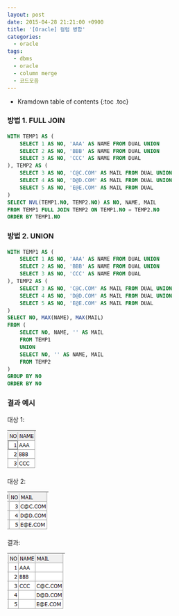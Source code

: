 ```yaml
---
layout: post
date: 2015-04-28 21:21:00 +0900
title: '[Oracle] 컬럼 병합'
categories:
  - oracle
tags:
  - dbms
  - oracle
  - column merge
  - 코드모음
---
```


* Kramdown table of contents
{:toc .toc}

### 방법 1. FULL JOIN

```sql
WITH TEMP1 AS (
    SELECT 1 AS NO, 'AAA' AS NAME FROM DUAL UNION
    SELECT 2 AS NO, 'BBB' AS NAME FROM DUAL UNION
    SELECT 3 AS NO, 'CCC' AS NAME FROM DUAL
), TEMP2 AS (
    SELECT 3 AS NO, 'C@C.COM' AS MAIL FROM DUAL UNION
    SELECT 4 AS NO, 'D@D.COM' AS MAIL FROM DUAL UNION
    SELECT 5 AS NO, 'E@E.COM' AS MAIL FROM DUAL
)
SELECT NVL(TEMP1.NO, TEMP2.NO) AS NO, NAME, MAIL
FROM TEMP1 FULL JOIN TEMP2 ON TEMP1.NO = TEMP2.NO
ORDER BY TEMP1.NO
```

### 방법 2. UNION

```sql
WITH TEMP1 AS (
    SELECT 1 AS NO, 'AAA' AS NAME FROM DUAL UNION
    SELECT 2 AS NO, 'BBB' AS NAME FROM DUAL UNION
    SELECT 3 AS NO, 'CCC' AS NAME FROM DUAL
), TEMP2 AS (
    SELECT 3 AS NO, 'C@C.COM' AS MAIL FROM DUAL UNION
    SELECT 4 AS NO, 'D@D.COM' AS MAIL FROM DUAL UNION
    SELECT 5 AS NO, 'E@E.COM' AS MAIL FROM DUAL
)
SELECT NO, MAX(NAME), MAX(MAIL)
FROM (
    SELECT NO, NAME, '' AS MAIL
    FROM TEMP1
    UNION
    SELECT NO, '' AS NAME, MAIL
    FROM TEMP2
)
GROUP BY NO
ORDER BY NO
```

### 결과 예시

대상 1:

![](/images/oracle-column-merge-1.png)

대상 2:

![](/images/oracle-column-merge-2.png)

결과:

![](/images/oracle-column-merge-3.png)
